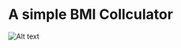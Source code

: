 # A simple BMI Collculator 

![Alt text](assets/images/Screenshot_20220211-155632.png.jpg?raw=true "Home Screan")